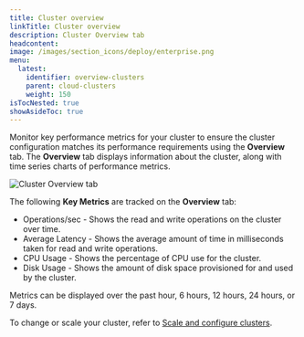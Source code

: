 ```yaml
---
title: Cluster overview
linkTitle: Cluster overview
description: Cluster Overview tab
headcontent:
image: /images/section_icons/deploy/enterprise.png
menu:
  latest:
    identifier: overview-clusters
    parent: cloud-clusters
    weight: 150
isTocNested: true
showAsideToc: true
---
```


Monitor key performance metrics for your cluster to ensure the cluster configuration matches its performance requirements using the **Overview** tab. The **Overview** tab displays information about the cluster, along with time series charts of performance metrics.

![Cluster Overview tab](/images/yb-cloud/cloud-clusters-overview.png)

The following **Key Metrics** are tracked on the **Overview** tab:

- Operations/sec - Shows the read and write operations on the cluster over time.
- Average Latency - Shows the average amount of time in milliseconds taken for read and write operations.
- CPU Usage - Shows the percentage of CPU use for the cluster.
- Disk Usage - Shows the amount of disk space provisioned for and used by the cluster.

Metrics can be displayed over the past hour, 6 hours, 12 hours, 24 hours, or 7 days.

To change or scale your cluster, refer to [Scale and configure clusters](../configure-clusters/).
